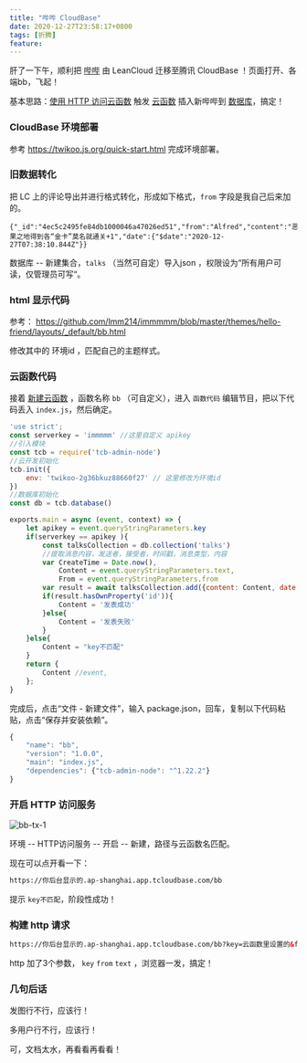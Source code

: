 ```yaml
---
title: "哔哔 CloudBase"
date: 2020-12-27T23:58:17+0800
tags: [折腾]
feature: 
---
```


肝了一下午，顺利把 [哔哔](https://immmmm.com/bb/) 由 LeanCloud 迁移至腾讯 CloudBase ！页面打开、各端bb，飞起！

基本思路：[使用 HTTP 访问云函数](https://cloud.tencent.com/document/product/876/41776) 触发 [云函数](https://cloud.tencent.com/document/product/876/46798) 插入新哔哔到 [数据库](https://cloud.tencent.com/document/product/876/19362)，搞定！

### CloudBase 环境部署

参考  <https://twikoo.js.org/quick-start.html> 完成环境部署。

<!--more-->

### 旧数据转化

把 LC 上的评论导出并进行格式转化，形成如下格式，`from` 字段是我自己后来加的。

```
{"_id":"4ec5c2495fe84db1000046a47026ed51","from":"Alfred","content":"恶果之地得到各“金卡”莫名就通关+1","date":{"$date":"2020-12-27T07:38:10.844Z"}}
```

数据库 -- 新建集合，`talks` （当然可自定）导入json ，权限设为“所有用户可读，仅管理员可写“。

### html 显示代码

参考： <https://github.com/lmm214/immmmm/blob/master/themes/hello-friend/layouts/_default/bb.html>

修改其中的 环境id ，匹配自己的主题样式。

### 云函数代码

接着 [新建云函数](https://console.cloud.tencent.com/tcb/scf/index) ，函数名称 `bb` （可自定义），进入 `函数代码` 编辑节目，把以下代码丢入 `index.js`，然后确定。

```javascript
'use strict';
const serverkey = 'immmmm' //这里自定义 apikey
//引入模块
const tcb = require('tcb-admin-node')
//云开发初始化
tcb.init({
    env: 'twikoo-2g36bkuz88660f27' // 这里修改为环境id
})
//数据库初始化
const db = tcb.database()

exports.main = async (event, context) => {
    let apikey = event.queryStringParameters.key
    if(serverkey == apikey ){
        const talksCollection = db.collection('talks')
        //提取消息内容，发送者，接受者，时间戳，消息类型，内容
        var CreateTime = Date.now(),
            Content = event.queryStringParameters.text,
            From = event.queryStringParameters.from
        var result = await talksCollection.add({content: Content, date: new Date(CreateTime), from: From})
        if(result.hasOwnProperty('id')){
            Content = '发表成功'
        }else{
            Content = '发表失败'
        }
    }else{
        Content = "key不匹配"
    }
    return {
        Content //event,
    };
}
```

完成后，点击“文件 - 新建文件”，输入 package.json，回车，复制以下代码粘贴，点击“保存并安装依赖”。

```javascript
{
    "name": "bb",
    "version": "1.0.0",
    "main": "index.js",
    "dependencies": {"tcb-admin-node": "^1.22.2"}
}
```

### 开启 HTTP 访问服务

![bb-tx-1](https://lmm.elizen.me/images/2020/12/bb-tx-1.png)

环境 -- HTTP访问服务 -- 开启 -- 新建，路径与云函数名匹配。

现在可以点开看一下：

```html
https://你后台显示的.ap-shanghai.app.tcloudbase.com/bb
```

提示 `key不匹配`，阶段性成功！

### 构建 http 请求

```html
https://你后台显示的.ap-shanghai.app.tcloudbase.com/bb?key=云函数里设置的&from=自己发挥一个&text=哔哔的内容
```

http 加了3个参数， `key` `from` `text` ，浏览器一发，搞定！

### 几句后话

发图行不行，应该行！

多用户行不行，应该行！

可，文档太水，再看看再看看！